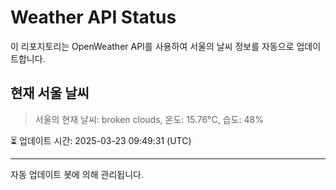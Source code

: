
# Weather API Status

이 리포지토리는 OpenWeather API를 사용하여 서울의 날씨 정보를 자동으로 업데이트합니다.

## 현재 서울 날씨
> 서울의 현재 날씨: broken clouds, 온도: 15.76°C, 습도: 48%

⏳ 업데이트 시간: 2025-03-23 09:49:31 (UTC)

---
자동 업데이트 봇에 의해 관리됩니다.
